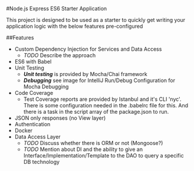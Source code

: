 #Node.js Express ES6 Starter Application

This project is designed to be used as a starter to quickly get writing your application logic with the below features pre-configured

##Features
* Custom Dependency Injection for Services and Data Access
    * _TODO_ Describe the approach
* ES6 with Babel
* Unit Testing
    * **_Unit testing_** is provided by Mocha/Chai framework
    * **_Debugging_** see image for IntelliJ Run/Debug Configuration for Mocha Debugging
* Code Coverage
    * Test Coverage reports are provided by Istanbul and it's CLI 'nyc'. There is some configuration needed in the .babelrc file for this. And there is a task in the script array of the package.json to run.
* JSON only responses (no View layer)
* Authentication
* Docker
* Data Access Layer
    * _TODO_ Discuss whether there is ORM or not (Mongoose?)
    * _TODO_ Mention about DI and the ability to give an Interface/Implementation/Template to the DAO to query a specific DB technology
